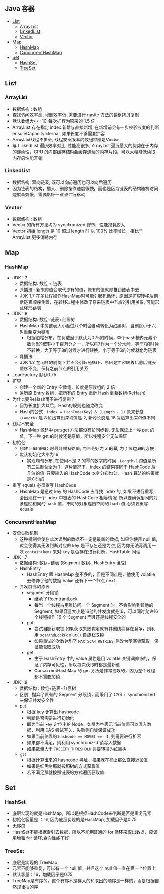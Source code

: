 
## Java 容器

- [List](#list)
  * [ArrayList](#arraylist)
  * [LinkedList](#linkedlist)
  * [Vector](#vector)
- [Map](#map)
  * [HashMap](#hashmap)
  * [ConcurrentHashMap](#concurrenthashmap)
- [Set](#set)
  * [HashSet](#hashset)
  * [TreeSet](#treeset)

## List

### ArrayList

- 数据结构 : 数组
- 查找访问效率高, 增删效率低, 需要进行 navite 方法的数组拷贝复制
- 默认数组大小 : 10, 每次扩容为原来的 1.5 倍
- ArrayList 存在指定 index 新增与直接新增, 在新增前会有一步校验长度的判断 ensureCapacityInternal, 如果长度不够需要扩容
- ArrayList线程不安全, 线程安全版本的数组容器是Vector
- 与 LinkedList 遍历效率对比, 性能高很多, ArrayList 遍历最大的优势在于内存的连续性，CPU 的内部缓存结构会缓存连续的内存片段，可以大幅降低读取内存的性能开销

### LinkedList

- 数据结构: 双向链表, 既可以向前遍历也可以向后遍历
- 因为链表的结构，插入、删除操作速度很快，而也是因为链表的结构随机访问速度会变慢，需要指针一点点进行移动

### Vector

- 数据结构 : 数组
- Vector 的所有方法均为 synchronized 修饰，性能损耗较大
- Vector 初始 length 是 10 超过 length 时 以 100% 比率增长，相比于 ArrayList 更多消耗内存

## Map

### HashMap

- JDK 1.7
  - 数据结构: 数组 + 链表
  - 头插法 : 新来的值会取代原有的值，原有的值就顺推到链表中去
  - JDK 1.7 在多线程操作HashMap时可能引起死循环，原因是扩容转移后前后链表顺序倒置，在转移过程中修改了原来链表中节点的引用关系, 可能形成环形链表
- JDK 1.8
  - 数据结构: 数组+链表+红黑树 
  - HashMap 中的链表大小超过八个时会自动转化为红黑树，当删除小于六时重新变为链表
    - 根据泊松分布，在负载因子默认为0.75的时候，单个hash槽内元素个数为8的概率小于百万分之一，所以将7作为一个分水岭，等于7的时候不转换，大于等于8的时候才进行转换，小于等于6的时候就化为链表
  - 尾插法
  - JDK 1.8 在同样的前提下并不会引起死循环，原因是扩容转移后前后链表顺序不变，保持之前节点的引用关系
- LoadFactory 默认0.75
- 扩容
  - 创建一个新的 Entry 空数组，长度是原数组的 2 倍
  - 遍历原 Entry 数组，把所有的 Entry 重新 Hash 到新数组(ReHash)
- 为什么要ReHash而不进行复制 ? 
  - 因为长度扩大以后，Hash的规则也随之改变
  - Hash的公式 : `index = HashCode(Key) & (Length - 1)` 原来长度 `(Length)` 是 8 位运算出来的值是 2, 新的长度是 16 位运算出来的值不同
- 线程不安全
  - HashMap 源码中 put/get 方法都没有加同步锁, 无法保证上一秒 put 的值，下一秒 get 的时候还是原值，所以线程安全无法保证
- 初始化
  - 创建 HashMap 时最好赋初始值, 而且最好为 2 的幂, 为了位运算的方便
  - 默认初始化大小为16
    - 实现均匀分布, 在使用不是 2 的幂的数字的时候，`Length-1` 的值是所有二进制位全为 1，这种情况下，index 的结果等同于 HashCode 后几位的值, 只要输入的 HashCode 本身分布均匀，Hash 算法的结果就是均匀的
- 重写 equals 必须重写 HashCode
  - HashMap 是通过 key 的 HashCode 去寻找 index 的, 如果不进行重写, 会出现在一个 index 中链表的 HashCode 相等情况, 所以要确保相同的对象返回相同的 hash 值，不同的对象返回不同的 hash 值,必须要重写 equals

### ConcurrentHashMap

- 安全失败机制
  - 这种机制会使你此次读到的数据不一定是最新的数据, 如果你使用 null 值, 就会使得其无法判断对应的 key 是不存在还是为空, 因为你无法再调用一次 `contain(key)` 来对 key 是否存在进行判断，HashTable 同理
- JDK 1.7
  - 数据结构: 数组+链表 (Segment 数组、HashEntry 组成)
  - HashEntry
    - HashEntry 跟 HashMap 差不多的，但是不同点是，他使用 volatile 去修饰了他的数据 Value 还有下一个节点 next
  - 并发度高的原因
    - segment 分段锁
      - 继承了 ReentrantLock
      - 每当一个线程占用锁访问一个 Segment 时，不会影响到其他的 Segment, 如果容量大小是16他的并发度就是16，可以同时允许16个线程操作 16 个 Segment 而且还是线程安全的
    - put
      - 尝试自旋获取锁,如果获取失败肯定就有其他线程存在竞争，则利用 `scanAndLockForPut()` 自旋获取锁
      - 如果重试的次数达到了 `MAX_SCAN_RETRIES `则改为阻塞锁获取，保证能获取成功
    - get
      - 由于 HashEntry 中的 value 属性是用 volatile 关键词修饰的，保证了内存可见性，所以每次获取时都是最新值
      - ConcurrentHashMap 的 get 方法是非常高效的，因为整个过程都不需要加锁
- JDK 1.8
  - 数据结构 : 数组+链表+红黑树
  - 区别 : 抛弃了原有的 Segment 分段锁，而采用了 CAS + synchronized 来保证并发安全性
  - put
    - 根据 key 计算出 hashcode
    - 判断是否需要进行初始化
    - 即为当前 key 定位出的 Node，如果为空表示当前位置可以写入数据，利用 CAS 尝试写入，失败则自旋保证成功
    - 如果当前位置的 `hashcode == MOVED == -1`, 则需要进行扩容
    - 如果都不满足，则利用 synchronized 锁写入数据
    - 如果数量大于 `TREEIFY_THRESHOLD` 则要转换为红黑树
  - get
    - 根据计算出来的 hashcode 寻址，如果就在桶上那么直接返回值
    - 如果是红黑树那就按照树的方式获取值
    - 若不满足那就按照链表的方式遍历获取值

## Set

### HashSet

- 底层实现的就是HashMap，所以是根据HashCode来判断是否是重复元素
- 初始化容量是 ：16, 因为底层实现的是HashMap, 加载因子是0.75
- 无序的
- HashSet不能根据索引去数据，所以不能用普通的 for 循环来取出数据，应该用增强 for 循环,查询性能不好

### TreeSet

- 底层是实现的 TreeMap
- 元素不能够重复，可以有一个 null 值，并且这个 null 值一直在第一个位置上
- 默认容量：16，加载因子是0.75
- TreeMap是有序的，这个有序不是存入的和取出的顺序是一样的，而是根据自然规律拍的序







